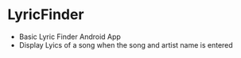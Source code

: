 # LyricFinder
* Basic Lyric Finder Android App
* Display Lyics of a song when the song and artist name is entered
